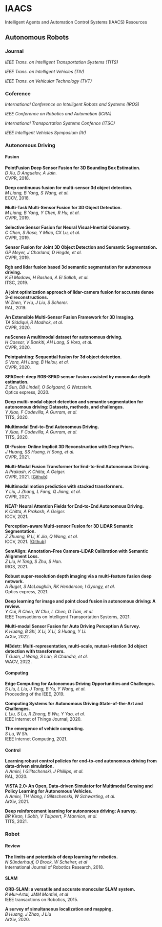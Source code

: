 # IAACS
Intelligent Agents and Automation Control Systems (IAACS) Resources

## Autonomous Robots

### Journal

*IEEE Trans. on Intelligent Transportation Systems (TITS)*<br> 

*IEEE Trans. on Intelligent Vehicles (TIV)*<br> 

*IEEE Trans. on Vehicular Technology (TVT)*<br> 

### Coference

*International Conference on Intelligent Robots and Systems (IROS)*<br> 

*IEEE Conference on Robotics and Automation (ICRA)*<br>

*International Transportation Systems Confence (ITSC)*<br> 

*IEEE Intelligent Vehicles Symposium (IV)*<br>

### Autonomous Driving

#### Fusion

**PointFusion Deep Sensor Fusion for 3D Bounding Box Estimation.**<br>
*D Xu, D Anguelov, A Jain.*<br>
CVPR, 2018.

**Deep continuous fusion for multi-sensor 3d object detection.**<br>
*M Liang, B Yang, S Wang, et al.*<br>
ECCV, 2018.

**Multi-Task Multi-Sensor Fusion for 3D Object Detection.**<br>
*M Liang, B Yang, Y Chen, R Hu, et al.*<br>
CVPR, 2019.

**Selective Sensor Fusion for Neural Visual-Inertial Odometry.**<br>
*C Chen, S Rosa, Y Miao, CX Lu, et al.*<br>
CVPR, 2019.

**Sensor Fusion for Joint 3D Object Detection and Semantic Segmentation.**<br>
*GP Meyer, J Charland, D Hegde, et al.*<br>
CVPR, 2019.

**Rgb and lidar fusion based 3d semantic segmentation for autonomous driving.**<br>
*K El Madawi, H Rashed, A El Sallab, et al.*<br>
ITSC, 2019.

**A joint optimization approach of lidar-camera fusion for accurate dense 3-d reconstructions.**<br>
*W Zhen, Y Hu, J Liu, S Scherer.*<br>
RAL, 2019.

**An Extensible Multi-Sensor Fusion Framework for 3D Imaging.**<br> 
*TA Siddiqui, R Madhok, et al.*<br>
CVPR, 2020.

**nuScenes A multimodal dataset for autonomous driving.**<br> 
*H Caesar, V Bankiti, AH Lang, S Vora, et al.*<br>
CVPR, 2020.

**Pointpainting: Sequential fusion for 3d object detection.**<br> 
*S Vora, AH Lang, B Helou, et al.*<br>
CVPR, 2020.

**SPADnet: deep RGB-SPAD sensor fusion assisted by monocular depth estimation.**<br> 
*Z Sun, DB Lindell, O Solgaard, G Wetzstein.*<br>
Optics express, 2020.

**Deep multi-modal object detection and semantic segmentation for autonomous driving: Datasets, methods, and challenges.**<br> 
*Y Xiao, F Codevilla, A Gurram, et al.*<br>
TITS, 2020.

**Multimodal End-to-End Autonomous Driving.**<br>
*Y Xiao, F Codevilla, A Gurram, et al.*<br>
TITS, 2020.

**DI-Fusion: Online Implicit 3D Reconstruction with Deep Priors.**<br> 
*J Huang, SS Huang, H Song, et al.*<br>
CVPR, 2021.

**Multi-Modal Fusion Transformer for End-to-End Autonomous Driving.**<br> 
*A Prakash, K Chitta, A Geiger.*<br>
CVPR, 2021. [[Github](https://github.com/autonomousvision/transfuser)]

**Multimodal motion prediction with stacked transformers.**<br> 
*Y Liu, J Zhang, L Fang, Q Jiang, et al.*<br>
CVPR, 2021.

**NEAT: Neural Attention Fields for End-to-End Autonomous Driving.**<br> 
*K Chitta, A Prakash, A Geiger.*<br>
ICCV, 2021.

**Perception-aware Multi-sensor Fusion for 3D LiDAR Semantic Segmentation.**<br> 
*Z Zhuang, R Li, K Jia, Q Wang, et al.*<br>
ICCV, 2021. [[Github](https://github.com/ICEORY/PMF)]

**SemAlign: Annotation-Free Camera-LiDAR Calibration with Semantic Alignment Loss.**<br> 
*Z Liu, H Tang, S Zhu, S Han.*<br>
IROS, 2021.

**Robust super-resolution depth imaging via a multi-feature fusion deep network.**<br> 
*A Ruget, S McLaughlin, RK Henderson, I Gyongy, et al.*<br>
Optics express, 2021.

**Deep learning for image and point cloud fusion in autonomous driving: A review.**<br> 
*Y Cui, R Chen, W Chu, L Chen, D Tian, et al.*<br>
IEEE Transactions on Intelligent Transportation Systems, 2021.

**Multi-modal Sensor Fusion for Auto Driving Perception A Survey.**<br> 
*K Huang, B Shi, X Li, X Li, S Huang, Y Li.*<br>
ArXiv, 2022.

**M3detr: Multi-representation, multi-scale, mutual-relation 3d object detection with transformers.**<br> 
*T Guan, J Wang, S Lan, R Chandra, et al.*<br>
WACV, 2022.

#### Computing

**Edge Computing for Autonomous Driving Opportunities and Challenges.**<br>
*S Liu, L Liu, J Tang, B Yu, Y Wang, et al.*<br>
Proceeding of the IEEE, 2019.

**Computing Systems for Autonomous Driving:State-of-the-Art and Challenges.**<br>
*L Liu, S Lu, R Zhong, B Wu, Y Yao, et al.*<br>
IEEE Internet of Things Journal, 2020.

**The emergence of vehicle computing.**<br>
*S Lu, W Sh.*<br>
IEEE Internet Computing, 2021.

#### Control

**Learning robust control policies for end-to-end autonomous driving from data-driven simulation.**<br>
*A Amini, I Gilitschenski, J Phillips, et al.*<br>
RAL, 2020.

**VISTA 2.0: An Open, Data-driven Simulator for Multimodal Sensing and Policy Learning for Autonomous Vehicles.**<br>
*A Amini, TH Wang, I Gilitschenski, W Schwarting, et al.*<br>
ArXiv, 2021.

**Deep reinforcement learning for autonomous driving: A survey.**<br>
*BR Kiran, I Sobh, V Talpaert, P Mannion, et al.*<br>
TITS, 2021.

### Robot

#### Review

**The limits and potentials of deep learning for robotics.**<br>
*N Sünderhauf, O Brock, W Scheirer, et al*<br>
International Journal of Robotics Research, 2018.

#### SLAM

**ORB-SLAM: a versatile and accurate monocular SLAM system.**<br>
*R Mur-Artal, JMM Montiel, et al*<br>
IEEE transactions on Robotics, 2015.

**A survey of simultaneous localization and mapping.**<br> 
*B Huang, J Zhao, J Liu*<br>
ArXiv, 2020.
